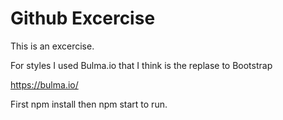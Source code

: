 # Github Excercise
This is an excercise.

For styles I used Bulma.io that I think is the replase to Bootstrap

https://bulma.io/

First npm install then npm start to run.
